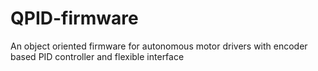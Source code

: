 # QPID-firmware
An object oriented firmware for autonomous motor drivers with encoder based PID controller and flexible interface
